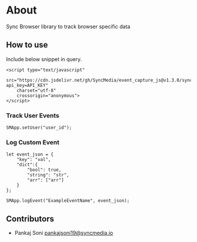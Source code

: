 # About

Sync Browser library to track browser specific data

## How to use

Include below snippet in query. 

```
<script type="text/javascript" 
    src="https://cdn.jsdelivr.net/gh/SyncMedia/event_capture_js@v1.3.0/sync_media_event_capture.min.js?api_key=API_KEY" 
    charset="utf-8" 
    crossorigin="anonymous">
</script>
```

### Track User Events

```
SMApp.setUser("user_id");
```

### Log Custom Event

```
let event_json = {
    "key": "val",
    "dict":{
        "bool": true,
        "string": "str",
        "arr": ["arr"]
    }
};

SMApp.logEvent("ExampleEventName", event_json);
```

## Contributors

* Pankaj Soni <pankajsoni19@syncmedia.io>